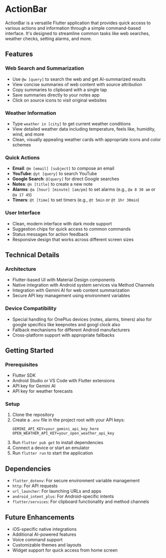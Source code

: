 # ActionBar
ActionBar is a versatile Flutter application that provides quick access to various actions and information through a simple command-based interface. It's designed to streamline common tasks like web searches, weather checks, setting alarms, and more.

## Features

### Web Search and Summarization
- Use `@w [query]` to search the web and get AI-summarized results
- View concise summaries of web content with source attribution
- Copy summaries to clipboard with a single tap
- Save summaries directly to your notes app
- Click on source icons to visit original websites

### Weather Information
- Type `weather in [city]` to get current weather conditions
- View detailed weather data including temperature, feels like, humidity, wind, and more
- Clean, visually appealing weather cards with appropriate icons and color schemes

### Quick Actions
- **Email**: `@m [email] [subject]` to compose an email
- **YouTube**: `@yt [query]` to search YouTube
- **Google Search**: `@[query]` for direct Google searches
- **Notes**: `@n [title]` to create a new note
- **Alarms**: `@a [hour] [minute] [am/pm]` to set alarms (e.g., `@a 8 30 am` or `@a 17 45`)
- **Timers**: `@t [time]` to set timers (e.g., `@t 5min` or `@t 1hr 30min`)

### User Interface
- Clean, modern interface with dark mode support
- Suggestion chips for quick access to common commands
- Status messages for action feedback
- Responsive design that works across different screen sizes

## Technical Details

### Architecture
- Flutter-based UI with Material Design components
- Native integration with Android system services via Method Channels
- Integration with Gemini AI for web content summarization
- Secure API key management using environment variables

### Device Compatibility
- Special handling for OnePlus devices (notes, alarms, timers) also for google specifics like keepnotes and googl clock also
- Fallback mechanisms for different Android manufacturers
- Cross-platform support with appropriate fallbacks

## Getting Started

### Prerequisites
- Flutter SDK
- Android Studio or VS Code with Flutter extensions
- API key for Gemini AI
- API key for weather forecasts

### Setup
1. Clone the repository
2. Create a `.env` file in the project root with your API keys:
   ```
   GEMINI_API_KEY=your_gemini_api_key_here
   OPEN_WEATHER_API_KEY=your_open_weather_api_key
   ```
3. Run `flutter pub get` to install dependencies
4. Connect a device or start an emulator
5. Run `flutter run` to start the application

## Dependencies
- `flutter_dotenv`: For secure environment variable management
- `http`: For API requests
- `url_launcher`: For launching URLs and apps
- `android_intent_plus`: For Android-specific intents
- `flutter/services`: For clipboard functionality and method channels

## Future Enhancements
- iOS-specific native integrations
- Additional AI-powered features
- Voice command support
- Customizable themes and layouts
- Widget support for quick access from home screen
